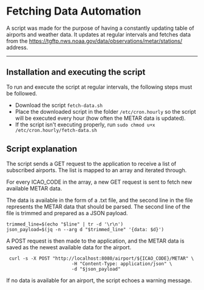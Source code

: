# Fetching Data Automation

A script was made for the purpose of having a constantly updating table of airports and weather data. It updates at regular intervals and fetches data from the https://tgftp.nws.noaa.gov/data/observations/metar/stations/ address.

___
## Installation and executing the script
To run and execute the script at regular intervals, the following steps must be followed.

- Download the script `fetch-data.sh`
- Place the downloaded script in the folder `/etc/cron.hourly` so the script will be executed every hour (how often the METAR data is updated).
- If the script isn't executing properly, run `sudo chmod u+x /etc/cron.hourly/fetch-data.sh`
## Script explanation
The script sends a GET request to the application to receive a list of subscribed airports. The list is mapped to an array and iterated through.

For every ICAO_CODE in the array, a new GET request is sent to fetch new available METAR data.

The data is available in the form of a .txt file, and the second line in the file represents the METAR data that should be parsed. The second line of the file is trimmed and prepared as a JSON payload.

```
trimmed_line=$(echo "$line" | tr -d '\r\n')
json_payload=$(jq -n --arg d "$trimmed_line" '{data: $d}')
```
A POST request is then made to the application, and the METAR data is saved as the newest available data for the airport.

```
 curl -s -X POST "http://localhost:8080/airport/${ICAO_CODE}/METAR" \
                        -H "Content-Type: application/json" \
                        -d "$json_payload"
```
If no data is available for an airport, the script echoes a warning message.